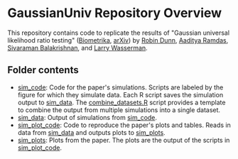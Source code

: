 # GaussianUniv Repository Overview

This repository contains code to replicate the results of "Gaussian universal likelihood ratio testing" ([Biometrika](https://academic.oup.com/biomet/article-abstract/110/2/319/6835408?redirectedFrom=fulltext&login=false), [arXiv](https://arxiv.org/abs/2104.14676)) by [Robin Dunn](https://robinmdunn.github.io/), [Aaditya Ramdas](http://www.stat.cmu.edu/~aramdas/), [Sivaraman Balakrishnan](https://www.stat.cmu.edu/~siva/), and [Larry Wasserman](https://www.stat.cmu.edu/~larry/). 

## Folder contents

- [sim_code](sim_code): Code for the paper's simulations. Scripts are labeled by the figure for which they simulate data. Each R script saves the simulation output to [sim_data](sim_data). The [combine_datasets.R](sim_code/combine_datasets.R) script
provides a template to combine the output from multiple simulations into a
single dataset.
- [sim_data](sim_data): Output of simulations from [sim_code](sim_code).
- [sim_plot_code](sim_plot_code): Code to reproduce the paper's plots and tables. Reads in data from [sim_data](sim_data) and outputs plots to [sim_plots](sim_plots).
- [sim_plots](sim_plots): Plots from the paper. The plots are the output of the scripts in [sim_plot_code](sim_plot_code).
